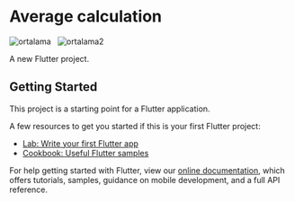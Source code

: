 # Average calculation

![ortalama](https://user-images.githubusercontent.com/67228806/157726132-5e141836-684a-4169-8f86-3c4d035f33b5.png)  &nbsp; ![ortalama2](https://user-images.githubusercontent.com/67228806/157726318-700f6a3b-5c9e-4443-840d-cd05d3555d09.png)



A new Flutter project.

## Getting Started

This project is a starting point for a Flutter application.

A few resources to get you started if this is your first Flutter project:

- [Lab: Write your first Flutter app](https://flutter.dev/docs/get-started/codelab)
- [Cookbook: Useful Flutter samples](https://flutter.dev/docs/cookbook)

For help getting started with Flutter, view our
[online documentation](https://flutter.dev/docs), which offers tutorials,
samples, guidance on mobile development, and a full API reference.
